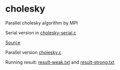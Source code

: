 # cholesky
Parallel cholesky algorithm by MPI


Serial version in [cholesky-serial.c](/cholesky-serial.c)

[Source](http://sudalab.is.s.u-tokyo.ac.jp/~reiji/PNC18/cholesky_c.txt)

Parallel version [cholesky.c](/cholesky.c)

Running result: [result-weak.txt](/result-weak.txt) and [result-strong.txt](/result-strong.txt)
